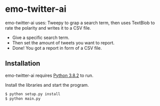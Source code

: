 # emo-twitter-ai

emo-twitter-ai uses: Tweepy to grap a search term, then uses TextBlob to rate the polarity and writes it to a CSV file.

- Give a specific search term.
- Then set the amount of tweets you want to report.
- Done! You got a report in form of a CSV file.

## Installation

emo-twitter-ai requires [Python 3.8.2](https://python.org/) to run.

Install the libraries and start the program.

```sh
$ python setup.py install
$ python main.py
```
